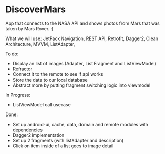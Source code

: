 # DiscoverMars

App that connects to the NASA API and shows photos from Mars that was taken by Mars Rover. :)

What we will use:
JetPack Navigation,
REST API,
Retrofit,
Dagger2,
Clean Architecture,
MVVM,
ListAdapter,


To do:
- Display an list of images (Adapter, List Fragment and ListViewModel)
- Refractor
- Connect it to the remote to see if api works
- Store the data to our local database
- Abstract more by putting fragment switching logic into viewmodel


In Progress:
- ListViewModel call usecase

Done:

- Set up android-ui, cache, data, domain and remote modules with dependencies
- Dagger2 implementation
- Set up 2 fragments (with listAdapter and description)
- Click on item inside of a list goes to image detail
